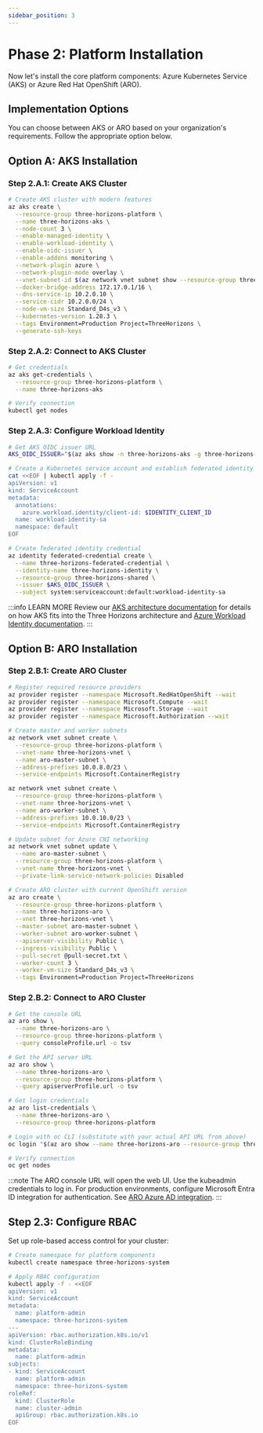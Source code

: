 ```yaml
---
sidebar_position: 3
---
```


# Phase 2: Platform Installation

Now let's install the core platform components: Azure Kubernetes Service (AKS) or Azure Red Hat OpenShift (ARO).

## Implementation Options

You can choose between AKS or ARO based on your organization's requirements. Follow the appropriate option below.

## Option A: AKS Installation

### Step 2.A.1: Create AKS Cluster

```bash
# Create AKS cluster with modern features
az aks create \
  --resource-group three-horizons-platform \
  --name three-horizons-aks \
  --node-count 3 \
  --enable-managed-identity \
  --enable-workload-identity \
  --enable-oidc-issuer \
  --enable-addons monitoring \
  --network-plugin azure \
  --network-plugin-mode overlay \
  --vnet-subnet-id $(az network vnet subnet show --resource-group three-horizons-platform --vnet-name three-horizons-vnet --name aks-subnet --query id -o tsv) \
  --docker-bridge-address 172.17.0.1/16 \
  --dns-service-ip 10.2.0.10 \
  --service-cidr 10.2.0.0/24 \
  --node-vm-size Standard_D4s_v3 \
  --kubernetes-version 1.28.3 \
  --tags Environment=Production Project=ThreeHorizons \
  --generate-ssh-keys
```

### Step 2.A.2: Connect to AKS Cluster

```bash
# Get credentials
az aks get-credentials \
  --resource-group three-horizons-platform \
  --name three-horizons-aks

# Verify connection
kubectl get nodes
```

### Step 2.A.3: Configure Workload Identity

```bash
# Get AKS OIDC issuer URL
AKS_OIDC_ISSUER="$(az aks show -n three-horizons-aks -g three-horizons-platform --query "oidcIssuerProfile.issuerUrl" -o tsv)"

# Create a Kubernetes service account and establish federated identity
cat <<EOF | kubectl apply -f -
apiVersion: v1
kind: ServiceAccount
metadata:
  annotations:
    azure.workload.identity/client-id: $IDENTITY_CLIENT_ID
  name: workload-identity-sa
  namespace: default
EOF

# Create federated identity credential
az identity federated-credential create \
  --name three-horizons-federated-credential \
  --identity-name three-horizons-identity \
  --resource-group three-horizons-shared \
  --issuer $AKS_OIDC_ISSUER \
  --subject system:serviceaccount:default:workload-identity-sa
```

:::info LEARN MORE
Review our [AKS architecture documentation](./architecture) for details on how AKS fits into the Three Horizons architecture and [Azure Workload Identity documentation](https://learn.microsoft.com/en-us/azure/aks/workload-identity-overview).
:::

## Option B: ARO Installation

### Step 2.B.1: Create ARO Cluster

```bash
# Register required resource providers
az provider register --namespace Microsoft.RedHatOpenShift --wait
az provider register --namespace Microsoft.Compute --wait
az provider register --namespace Microsoft.Storage --wait
az provider register --namespace Microsoft.Authorization --wait

# Create master and worker subnets
az network vnet subnet create \
  --resource-group three-horizons-platform \
  --vnet-name three-horizons-vnet \
  --name aro-master-subnet \
  --address-prefixes 10.0.8.0/23 \
  --service-endpoints Microsoft.ContainerRegistry

az network vnet subnet create \
  --resource-group three-horizons-platform \
  --vnet-name three-horizons-vnet \
  --name aro-worker-subnet \
  --address-prefixes 10.0.10.0/23 \
  --service-endpoints Microsoft.ContainerRegistry

# Update subnet for Azure CNI networking
az network vnet subnet update \
  --name aro-master-subnet \
  --resource-group three-horizons-platform \
  --vnet-name three-horizons-vnet \
  --private-link-service-network-policies Disabled

# Create ARO cluster with current OpenShift version
az aro create \
  --resource-group three-horizons-platform \
  --name three-horizons-aro \
  --vnet three-horizons-vnet \
  --master-subnet aro-master-subnet \
  --worker-subnet aro-worker-subnet \
  --apiserver-visibility Public \
  --ingress-visibility Public \
  --pull-secret @pull-secret.txt \
  --worker-count 3 \
  --worker-vm-size Standard_D4s_v3 \
  --tags Environment=Production Project=ThreeHorizons
```

### Step 2.B.2: Connect to ARO Cluster

```bash
# Get the console URL
az aro show \
  --name three-horizons-aro \
  --resource-group three-horizons-platform \
  --query consoleProfile.url -o tsv

# Get the API server URL
az aro show \
  --name three-horizons-aro \
  --resource-group three-horizons-platform \
  --query apiserverProfile.url -o tsv

# Get login credentials
az aro list-credentials \
  --name three-horizons-aro \
  --resource-group three-horizons-platform

# Login with oc CLI (substitute with your actual API URL from above)
oc login "$(az aro show --name three-horizons-aro --resource-group three-horizons-platform --query apiserverProfile.url -o tsv)" -u kubeadmin -p "<password-from-previous-command>" --insecure-skip-tls-verify=true

# Verify connection
oc get nodes
```

:::note
The ARO console URL will open the web UI. Use the kubeadmin credentials to log in. For production environments, configure Microsoft Entra ID integration for authentication. See [ARO Azure AD integration](https://learn.microsoft.com/en-us/azure/openshift/configure-azure-ad-ui).
:::

## Step 2.3: Configure RBAC

Set up role-based access control for your cluster:

```bash
# Create namespace for platform components
kubectl create namespace three-horizons-system

# Apply RBAC configuration
kubectl apply -f - <<EOF
apiVersion: v1
kind: ServiceAccount
metadata:
  name: platform-admin
  namespace: three-horizons-system
---
apiVersion: rbac.authorization.k8s.io/v1
kind: ClusterRoleBinding
metadata:
  name: platform-admin
subjects:
- kind: ServiceAccount
  name: platform-admin
  namespace: three-horizons-system
roleRef:
  kind: ClusterRole
  name: cluster-admin
  apiGroup: rbac.authorization.k8s.io
EOF
```
